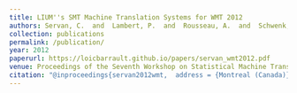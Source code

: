 ```yaml
---
title: LIUM''s SMT Machine Translation Systems for WMT 2012
authors: Servan, C.  and  Lambert, P.  and  Rousseau, A.  and  Schwenk, H.  and  Barrault, L.
collection: publications
permalink: /publication/
year: 2012
paperurl: https://loicbarrault.github.io/papers/servan_wmt2012.pdf
venue: Proceedings of the Seventh Workshop on Statistical Machine Translation
citation: "@inproceedings{servan2012wmt,  address = {Montreal (Canada)},  author = {Servan, C.  and  Lambert, P.  and  Rousseau, A.  and  Schwenk, H.  and  Barrault, L.},  booktitle = {Proceedings of the Seventh Workshop on Statistical Machine Translation},  category = {ACTI},  city = {Montreal},  country = {Canada},  forme = {ShortPaper},  pages = {369--373},  title = {LIUM''s SMT Machine Translation Systems for WMT 2012},  url = {https://loicbarrault.github.io/papers/servan_wmt2012.pdf},  year = {2012} }  "
---
```

